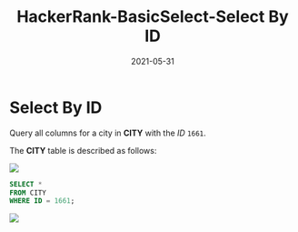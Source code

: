 ﻿---
title : HackerRank-BasicSelect-Select By ID

tags:
	- sql
categories:
	- sql 
date: '2021-05-31'

---

# Select By ID

Query all columns for a city in  **CITY**  with the  _ID_  `1661`.

The  **CITY**  table is described as follows:

![](https://s3.amazonaws.com/hr-challenge-images/8137/1449729804-f21d187d0f-CITY.jpg)

```sql
SELECT *
FROM CITY
WHERE ID = 1661;
```

![](https://i.imgur.com/5rMgZgr.png)

